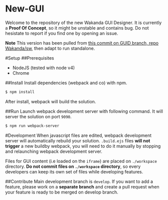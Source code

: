 New-GUI
=======

Welcome to the repository of the new Wakanda GUI Designer. It is currently a **Proof Of Concept**, so it might be unstable and contains bug. Do not hesistate to report if you find one by opening an issue.

**Note**
This version has been pulled from [this commit on GUID branch, repo Wakanda/sw](https://github.com/Wakanda/sw/commit/bd08f08b7efaabc830a8e82fd43e79ac51dccfaa), then adapt to run standalone.

#Setup
##Prerequisites
- NodeJS (tested with node v4)
- Chrome

##Install
Install dependencies (webpack and co) with npm.
```bash
$ npm install
```
After install, webpack will build the solution.

##Run
Launch webpack development server with following command. It will server the solution on port `9090`.
```bash
$ npm run webpack-server
```

#Development
When javascript files are edited, webpack development server will automatically rebuild your solution. `.build.ejs` files **will not trigger** a new buildby webpack, you will need to do it manually by stopping and relaunching webpack development server.

Files for GUI content (i.e loaded on the `iframe`) are placed on `./workspace` directory. **Do not commit files on `./workspace` directory**, so every developers can keep its own set of files while developing features.

##Contribute
Main development branch is `develop`. If you want to add a feature, please work on a **separate branch** and create a pull request when your feature is ready to be merged on develop branch.
